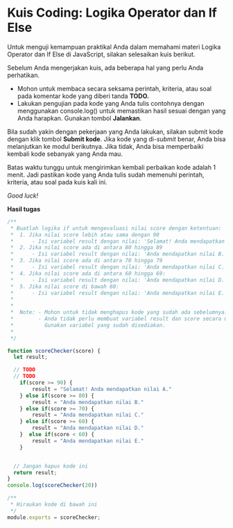 # Kuis Coding: Logika Operator dan If Else

Untuk menguji kemampuan praktikal Anda dalam memahami materi Logika Operator dan If Else di JavaScript, silakan selesaikan kuis berikut.

Sebelum Anda mengerjakan kuis, ada beberapa hal yang perlu Anda perhatikan.

* Mohon untuk membaca secara seksama perintah, kriteria, atau soal pada komentar kode yang diberi tanda **TODO.**
* Lakukan pengujian pada kode yang Anda tulis contohnya dengan menggunakan console.log\(\) untuk memastikan hasil sesuai dengan yang Anda harapkan. Gunakan tombol **Jalankan**.

Bila sudah yakin dengan pekerjaan yang Anda lakukan, silakan submit kode dengan klik tombol **Submit kode**. Jika kode yang di-_submit_ benar, Anda bisa melanjutkan ke modul berikutnya. Jika tidak, Anda bisa memperbaiki kembali kode sebanyak yang Anda mau.

Batas waktu tunggu untuk mengirimkan kembali perbaikan kode adalah 1 menit. Jadi pastikan kode yang Anda tulis sudah memenuhi perintah, kriteria, atau soal pada kuis kali ini.

_Good luck!_

**Hasil tugas**

```javascript
/**
 * Buatlah logika if untuk mengevaluasi nilai score dengan ketentuan:
 *  1. Jika nilai score lebih atau sama dengan 90
 *      - Isi variabel result dengan nilai: 'Selamat! Anda mendapatkan nilai A.'
 *  2. Jika nilai score ada di antara 80 hingga 89
 *      - Isi variabel result dengan nilai: 'Anda mendapatkan nilai B.'
 *  3. Jika nilai score ada di antara 70 hingga 79
 *      - Isi variabel result dengan nilai: 'Anda mendapatkan nilai C.'
 *  4. Jika nilai score ada di antara 60 hingga 69:
 *      - Isi variabel result dengan nilai: 'Anda mendapatkan nilai D.'
 *  5. Jika nilai score di bawah 60:
 *      - Isi variabel result dengan nilai: 'Anda mendapatkan nilai E.'
 *
 *
 *  Note: - Mohon untuk tidak menghapus kode yang sudah ada sebelumnya.
 *        - Anda tidak perlu membuat variabel result dan score secara manual.
 *          Gunakan variabel yang sudah disediakan.
 *
 */

function scoreChecker(score) {
  let result;

  // TODO
  // TODO
    if(score >= 90) {
        result = "Selamat! Anda mendapatkan nilai A."
    } else if(score >= 80) {
        result = "Anda mendapatkan nilai B."
    } else if(score >= 70) {
        result = "Anda mendapatkan nilai C."
    } else if(score >= 60) {
        result = "Anda mendapatkan nilai D."
    }  else if(score < 60) {
        result = "Anda mendapatkan nilai E."
    }


  // Jangan hapus kode ini
  return result;
} 
console.log(scoreChecker(20))

/**
 * Hiraukan kode di bawah ini
 */
module.exports = scoreChecker;
```

